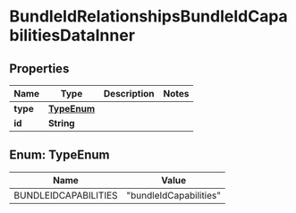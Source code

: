 

# BundleIdRelationshipsBundleIdCapabilitiesDataInner


## Properties

| Name | Type | Description | Notes |
|------------ | ------------- | ------------- | -------------|
|**type** | [**TypeEnum**](#TypeEnum) |  |  |
|**id** | **String** |  |  |



## Enum: TypeEnum

| Name | Value |
|---- | -----|
| BUNDLEIDCAPABILITIES | &quot;bundleIdCapabilities&quot; |



